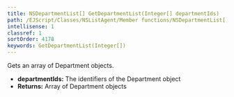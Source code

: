 ```yaml
---
title: NSDepartmentList[] GetDepartmentList(Integer[] departmentIds)
path: /EJScript/Classes/NSListAgent/Member functions/NSDepartmentList[] GetDepartmentList(Integer[] p_0)
intellisense: 1
classref: 1
sortOrder: 4178
keywords: GetDepartmentList(Integer[])
---
```



Gets an array of Department objects.



* **departmentIds:** The identifiers of the Department object
* **Returns:** Array of Department objects


